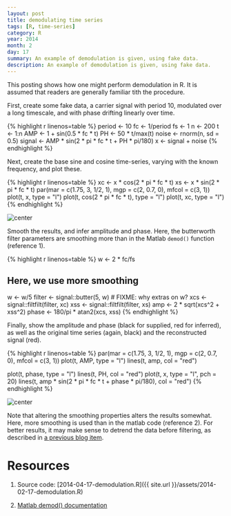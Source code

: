 ```yaml
---
layout: post
title: demodulating time series
tags: [R, time-series]
category: R
year: 2014
month: 2
day: 17
summary: An example of demodulation is given, using fake data.
description: An example of demodulation is given, using fake data.
---
```


This posting shows how one might perform demodulation in R.  It is assumed that readers are generally familiar tith the procedure.

First, create some fake data, a carrier signal with period 10, modulated over a long timescale, and with phase drifting linearly over time.


{% highlight r linenos=table %}
period <- 10
fc <- 1/period
fs <- 1
n <- 200
t <- 1:n
AMP <- 1 + sin(0.5 * fc * t)
PH <- 50 * t/max(t)
noise <- rnorm(n, sd = 0.5)
signal <- AMP * sin(2 * pi * fc * t + PH * pi/180)
x <- signal + noise
{% endhighlight %}


Next, create the base sine and cosine time-series, varying with the known frequency, and plot these.

{% highlight r linenos=table %}
xc <- x * cos(2 * pi * fc * t)
xs <- x * sin(2 * pi * fc * t)
par(mar = c(1.75, 3, 1/2, 1), mgp = c(2, 0.7, 0), mfcol = c(3, 1))
plot(t, x, type = "l")
plot(t, cos(2 * pi * fc * t), type = "l")
plot(t, xc, type = "l")
{% endhighlight %}

![center](http://dankelley.github.io/figs/2014-02-17-demodulation/demodulation-signal.png) 


Smooth the results, and infer amplitude and phase.  Here, the butterworth filter parameters are smoothing more than in the Matlab ``demod()`` function (reference 1).


{% highlight r linenos=table %}
w <- 2 * fc/fs
## Here, we use more smoothing
w <- w/5
filter <- signal::butter(5, w)  # FIXME: why extras on w?
xcs <- signal::filtfilt(filter, xc)
xss <- signal::filtfilt(filter, xs)
amp <- 2 * sqrt(xcs^2 + xss^2)
phase <- 180/pi * atan2(xcs, xss)
{% endhighlight %}


Finally, show the amplitude and phase (black for supplied, red for inferred), as well as the original time series (again, black) and the reconstructed signal (red).



{% highlight r linenos=table %}
par(mar = c(1.75, 3, 1/2, 1), mgp = c(2, 0.7, 0), mfcol = c(3, 1))
plot(t, AMP, type = "l")
lines(t, amp, col = "red")

plot(t, phase, type = "l")
lines(t, PH, col = "red")
plot(t, x, type = "l", pch = 20)
lines(t, amp * sin(2 * pi * fc * t + phase * pi/180), col = "red")
{% endhighlight %}

![center](http://dankelley.github.io/figs/2014-02-17-demodulation/demodulation-results.png) 


Note that altering the smoothing properties alters the results somewhat.  Here, more smoothing is used than in the matlab code (reference 2).  For better results, it may make sense to detrend the data before filtering, as described in [a previous blog item](http://dankelley.github.io/r/2014/01/11/smoothing-hydrographic-profiles.html).


# Resources

1. Source code: [2014-04-17-demodulation.R]({{ site.url }}/assets/2014-02-17-demodulation.R)

2. [Matlab demod() documentation](http://www.mathworks.com/help/signal/ref/demod.html)


